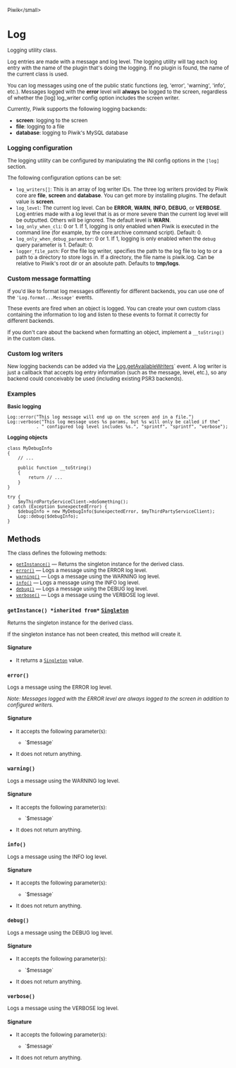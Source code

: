 <small>Piwik\</small>

Log
===

Logging utility class.

Log entries are made with a message and log level. The logging utility will tag each
log entry with the name of the plugin that's doing the logging. If no plugin is found,
the name of the current class is used.

You can log messages using one of the public static functions (eg, 'error', 'warning',
'info', etc.). Messages logged with the **error** level will **always** be logged to
the screen, regardless of whether the [log] log_writer config option includes the
screen writer.

Currently, Piwik supports the following logging backends:

- **screen**: logging to the screen
- **file**: logging to a file
- **database**: logging to Piwik's MySQL database

### Logging configuration

The logging utility can be configured by manipulating the INI config options in the
`[log]` section.

The following configuration options can be set:

- `log_writers[]`: This is an array of log writer IDs. The three log writers provided
                   by Piwik core are **file**, **screen** and **database**. You can
                   get more by installing plugins. The default value is **screen**.
- `log_level`: The current log level. Can be **ERROR**, **WARN**, **INFO**, **DEBUG**,
               or **VERBOSE**. Log entries made with a log level that is as or more
               severe than the current log level will be outputted. Others will be
               ignored. The default level is **WARN**.
- `log_only_when_cli`: 0 or 1. If 1, logging is only enabled when Piwik is executed
                       in the command line (for example, by the core:archive command
                       script). Default: 0.
- `log_only_when_debug_parameter`: 0 or 1. If 1, logging is only enabled when the
                                   `debug` query parameter is 1. Default: 0.
- `logger_file_path`: For the file log writer, specifies the path to the log file
                      to log to or a path to a directory to store logs in. If a
                      directory, the file name is piwik.log. Can be relative to
                      Piwik's root dir or an absolute path. Defaults to **tmp/logs**.

### Custom message formatting

If you'd like to format log messages differently for different backends, you can use
one of the `'Log.format...Message'` events.

These events are fired when an object is logged. You can create your own custom class
containing the information to log and listen to these events to format it correctly for
different backends.

If you don't care about the backend when formatting an object, implement a `__toString()`
in the custom class.

### Custom log writers

New logging backends can be added via the [Log.getAvailableWriters](/api-reference/events#loggetavailablewriters)` event. A log
writer is just a callback that accepts log entry information (such as the message,
level, etc.), so any backend could conceivably be used (including existing PSR3
backends).

### Examples

**Basic logging**

    Log::error("This log message will end up on the screen and in a file.")
    Log::verbose("This log message uses %s params, but %s will only be called if the"
               . " configured log level includes %s.", "sprintf", "sprintf", "verbose");

**Logging objects**

    class MyDebugInfo
    {
        // ...

        public function __toString()
        {
            return // ...
        }
    }

    try {
        $myThirdPartyServiceClient->doSomething();
    } catch (Exception $unexpectedError) {
        $debugInfo = new MyDebugInfo($unexpectedError, $myThirdPartyServiceClient);
        Log::debug($debugInfo);
    }

Methods
-------

The class defines the following methods:

- [`getInstance()`](#getinstance) &mdash; Returns the singleton instance for the derived class.
- [`error()`](#error) &mdash; Logs a message using the ERROR log level.
- [`warning()`](#warning) &mdash; Logs a message using the WARNING log level.
- [`info()`](#info) &mdash; Logs a message using the INFO log level.
- [`debug()`](#debug) &mdash; Logs a message using the DEBUG log level.
- [`verbose()`](#verbose) &mdash; Logs a message using the VERBOSE log level.

<a name="getinstance" id="getinstance"></a>
<a name="getInstance" id="getInstance"></a>
### `getInstance() *inherited from*` [`Singleton`](../Piwik/Singleton.md)
Returns the singleton instance for the derived class.

If the singleton instance
has not been created, this method will create it.

#### Signature

- It returns a [`Singleton`](../Piwik/Singleton.md) value.

<a name="error" id="error"></a>
<a name="error" id="error"></a>
### `error() `
Logs a message using the ERROR log level.

_Note: Messages logged with the ERROR level are always logged to the screen in addition
to configured writers._

#### Signature

-  It accepts the following parameter(s):

   <ul>
   <li>
      <div markdown="1" class="parameter">
      `$message`

      <div markdown="1" class="param-desc"></div>

      <div style="clear:both;"/>

      </div>
   </li>
   </ul>
- It does not return anything.

<a name="warning" id="warning"></a>
<a name="warning" id="warning"></a>
### `warning() `
Logs a message using the WARNING log level.

#### Signature

-  It accepts the following parameter(s):

   <ul>
   <li>
      <div markdown="1" class="parameter">
      `$message`

      <div markdown="1" class="param-desc"></div>

      <div style="clear:both;"/>

      </div>
   </li>
   </ul>
- It does not return anything.

<a name="info" id="info"></a>
<a name="info" id="info"></a>
### `info() `
Logs a message using the INFO log level.

#### Signature

-  It accepts the following parameter(s):

   <ul>
   <li>
      <div markdown="1" class="parameter">
      `$message`

      <div markdown="1" class="param-desc"></div>

      <div style="clear:both;"/>

      </div>
   </li>
   </ul>
- It does not return anything.

<a name="debug" id="debug"></a>
<a name="debug" id="debug"></a>
### `debug() `
Logs a message using the DEBUG log level.

#### Signature

-  It accepts the following parameter(s):

   <ul>
   <li>
      <div markdown="1" class="parameter">
      `$message`

      <div markdown="1" class="param-desc"></div>

      <div style="clear:both;"/>

      </div>
   </li>
   </ul>
- It does not return anything.

<a name="verbose" id="verbose"></a>
<a name="verbose" id="verbose"></a>
### `verbose() `
Logs a message using the VERBOSE log level.

#### Signature

-  It accepts the following parameter(s):

   <ul>
   <li>
      <div markdown="1" class="parameter">
      `$message`

      <div markdown="1" class="param-desc"></div>

      <div style="clear:both;"/>

      </div>
   </li>
   </ul>
- It does not return anything.

